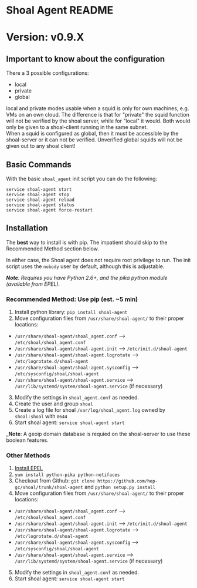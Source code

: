 # Shoal Agent README
# Version: v0.9.X


## Important to know about the configuration
There a 3 possible configurations:
* local
* private
* global   

local and private modes usable when a squid is only for own machines, e.g. VMs on an own cloud. The difference is that for "private" the squid function will not be verified by the shoal server, while for "local" it would. Both would only be given to a shoal-client running in the same subnet.   
When a squid is configured as global, then it must be accessible by the shoal-server or it can not be verified. Unverified global squids will not be given out to any shoal client!

## Basic Commands
With the basic `shoal_agent` init script you can do the following:

```
service shoal-agent start
service shoal-agent stop
service shoal-agent reload 
service shoal-agent status
service shoal-agent force-restart
```

## Installation

The **best** way to install is with pip. The impatient should skip to the Recommended Method section below.

In either case, the Shoal agent does not require root privilege to run. The init script uses the `nobody` user by default, although this is adjustable.

 _**Note**: Requires you have Python 2.6+, and the pika python module (available from EPEL)._

### Recommended Method: Use pip (est. ~5 min)
  1. Install python library: `pip install shoal-agent`
  2. Move configuration files from `/usr/share/shoal-agent/` to their proper locations:
  * `/usr/share/shoal-agent/shoal_agent.conf` --> `/etc/shoal/shoal_agent.conf`
  * `/usr/share/shoal-agent/shoal-agent.init` --> `/etc/init.d/shoal-agent`
  * `/usr/share/shoal-agent/shoal-agent.logrotate` --> `/etc/logrotate.d/shoal-agent`
  * `/usr/share/shoal-agent/shoal-agent.sysconfig` --> `/etc/sysconfig/shoal/shoal-agent`
  * `/usr/share/shoal-agent/shoal-agent.service` --> `/usr/lib/systemd/system/shoal-agent.service` (if necessary)
  3. Modify the settings in `shoal_agent.conf` as needed.
  5. Create the user and group `shoal`
  6. Create a log file for shoal `/var/log/shoal_agent.log` owned by `shoal:shoal` with `0644`
  4. Start shoal agent: `service shoal-agent start`
  
  
 _**Note**: A geoip domain database is requied on the shoal-server to use these boolean features.



### Other Methods
  1. [Install EPEL](http://fedoraproject.org/wiki/EPEL)
  2. `yum install python-pika python-netifaces`
  3. Checkout from Github: `git clone https://github.com/hep-gc/shoal/trunk/shoal-agent` and `python setup.py install`
  4. Move configuration files from `/usr/share/shoal-agent/` to their proper locations:
  * `/usr/share/shoal-agent/shoal_agent.conf` --> `/etc/shoal/shoal_agent.conf`
  * `/usr/share/shoal-agent/shoal-agent.init` --> `/etc/init.d/shoal-agent`
  * `/usr/share/shoal-agent/shoal-agent.logrotate` --> `/etc/logrotate.d/shoal-agent`
  * `/usr/share/shoal-agent/shoal-agent.sysconfig` --> `/etc/sysconfig/shoal/shoal-agent`
  * `/usr/share/shoal-agent/shoal-agent.service` --> `/usr/lib/systemd/system/shoal-agent.service` (if necessary)
  5. Modify the settings in `shoal_agent.conf` as needed.
  6. Start shoal agent: `service shoal-agent start`
